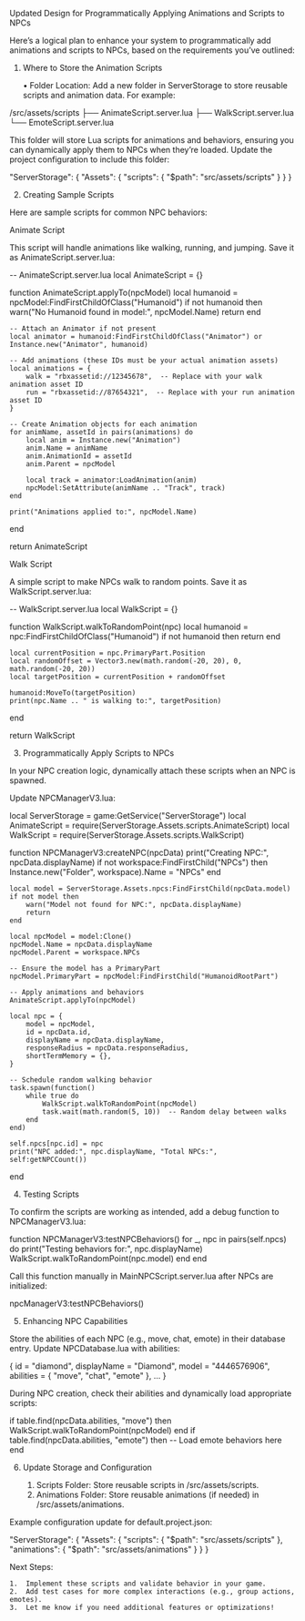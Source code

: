 Updated Design for Programmatically Applying Animations and Scripts to NPCs

Here’s a logical plan to enhance your system to programmatically add animations and scripts to NPCs, based on the requirements you’ve outlined:

1. Where to Store the Animation Scripts

	•	Folder Location: Add a new folder in ServerStorage to store reusable scripts and animation data. For example:

/src/assets/scripts
├── AnimateScript.server.lua
├── WalkScript.server.lua
└── EmoteScript.server.lua

This folder will store Lua scripts for animations and behaviors, ensuring you can dynamically apply them to NPCs when they’re loaded.
Update the project configuration to include this folder:

"ServerStorage": {
  "Assets": {
    "scripts": {
      "$path": "src/assets/scripts"
    }
  }
}

2. Creating Sample Scripts

Here are sample scripts for common NPC behaviors:

Animate Script

This script will handle animations like walking, running, and jumping. Save it as AnimateScript.server.lua:

-- AnimateScript.server.lua
local AnimateScript = {}

function AnimateScript.applyTo(npcModel)
    local humanoid = npcModel:FindFirstChildOfClass("Humanoid")
    if not humanoid then
        warn("No Humanoid found in model:", npcModel.Name)
        return
    end

    -- Attach an Animator if not present
    local animator = humanoid:FindFirstChildOfClass("Animator") or Instance.new("Animator", humanoid)

    -- Add animations (these IDs must be your actual animation assets)
    local animations = {
        walk = "rbxassetid://12345678",  -- Replace with your walk animation asset ID
        run = "rbxassetid://87654321",  -- Replace with your run animation asset ID
    }

    -- Create Animation objects for each animation
    for animName, assetId in pairs(animations) do
        local anim = Instance.new("Animation")
        anim.Name = animName
        anim.AnimationId = assetId
        anim.Parent = npcModel

        local track = animator:LoadAnimation(anim)
        npcModel:SetAttribute(animName .. "Track", track)
    end

    print("Animations applied to:", npcModel.Name)
end

return AnimateScript

Walk Script

A simple script to make NPCs walk to random points. Save it as WalkScript.server.lua:

-- WalkScript.server.lua
local WalkScript = {}

function WalkScript.walkToRandomPoint(npc)
    local humanoid = npc:FindFirstChildOfClass("Humanoid")
    if not humanoid then return end

    local currentPosition = npc.PrimaryPart.Position
    local randomOffset = Vector3.new(math.random(-20, 20), 0, math.random(-20, 20))
    local targetPosition = currentPosition + randomOffset

    humanoid:MoveTo(targetPosition)
    print(npc.Name .. " is walking to:", targetPosition)
end

return WalkScript

3. Programmatically Apply Scripts to NPCs

In your NPC creation logic, dynamically attach these scripts when an NPC is spawned.

Update NPCManagerV3.lua:

local ServerStorage = game:GetService("ServerStorage")
local AnimateScript = require(ServerStorage.Assets.scripts.AnimateScript)
local WalkScript = require(ServerStorage.Assets.scripts.WalkScript)

function NPCManagerV3:createNPC(npcData)
    print("Creating NPC:", npcData.displayName)
    if not workspace:FindFirstChild("NPCs") then
        Instance.new("Folder", workspace).Name = "NPCs"
    end

    local model = ServerStorage.Assets.npcs:FindFirstChild(npcData.model)
    if not model then
        warn("Model not found for NPC:", npcData.displayName)
        return
    end

    local npcModel = model:Clone()
    npcModel.Name = npcData.displayName
    npcModel.Parent = workspace.NPCs

    -- Ensure the model has a PrimaryPart
    npcModel.PrimaryPart = npcModel:FindFirstChild("HumanoidRootPart")

    -- Apply animations and behaviors
    AnimateScript.applyTo(npcModel)

    local npc = {
        model = npcModel,
        id = npcData.id,
        displayName = npcData.displayName,
        responseRadius = npcData.responseRadius,
        shortTermMemory = {},
    }

    -- Schedule random walking behavior
    task.spawn(function()
        while true do
            WalkScript.walkToRandomPoint(npcModel)
            task.wait(math.random(5, 10))  -- Random delay between walks
        end
    end)

    self.npcs[npc.id] = npc
    print("NPC added:", npc.displayName, "Total NPCs:", self:getNPCCount())
end

4. Testing Scripts

To confirm the scripts are working as intended, add a debug function to NPCManagerV3.lua:

function NPCManagerV3:testNPCBehaviors()
    for _, npc in pairs(self.npcs) do
        print("Testing behaviors for:", npc.displayName)
        WalkScript.walkToRandomPoint(npc.model)
    end
end

Call this function manually in MainNPCScript.server.lua after NPCs are initialized:

npcManagerV3:testNPCBehaviors()

5. Enhancing NPC Capabilities

Store the abilities of each NPC (e.g., move, chat, emote) in their database entry. Update NPCDatabase.lua with abilities:

{
    id = "diamond",
    displayName = "Diamond",
    model = "4446576906",
    abilities = { "move", "chat", "emote" },
    ...
}

During NPC creation, check their abilities and dynamically load appropriate scripts:

if table.find(npcData.abilities, "move") then
    WalkScript.walkToRandomPoint(npcModel)
end
if table.find(npcData.abilities, "emote") then
    -- Load emote behaviors here
end

6. Update Storage and Configuration

	1.	Scripts Folder: Store reusable scripts in /src/assets/scripts.
	2.	Animations Folder: Store reusable animations (if needed) in /src/assets/animations.

Example configuration update for default.project.json:

"ServerStorage": {
  "Assets": {
    "scripts": {
      "$path": "src/assets/scripts"
    },
    "animations": {
      "$path": "src/assets/animations"
    }
  }
}

Next Steps:

	1.	Implement these scripts and validate behavior in your game.
	2.	Add test cases for more complex interactions (e.g., group actions, emotes).
	3.	Let me know if you need additional features or optimizations!